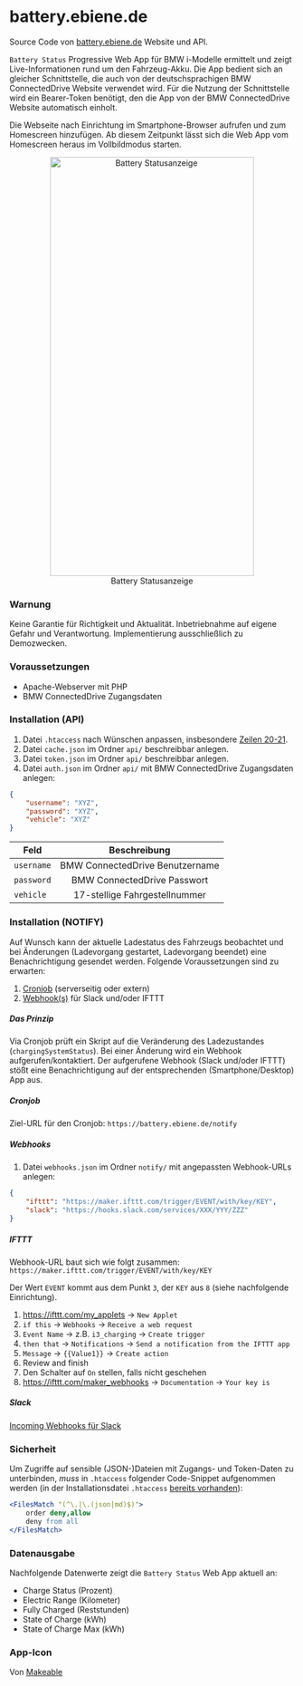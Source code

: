 # battery.ebiene.de

Source Code von [battery.ebiene.de](https://battery.ebiene.de) Website und API.

`Battery Status` Progressive Web App für BMW i-Modelle ermittelt und zeigt Live-Informationen rund um den Fahrzeug-Akku. Die App bedient sich an gleicher Schnittstelle, die auch von der deutschsprachigen BMW ConnectedDrive Website verwendet wird. Für die Nutzung der Schnittstelle wird ein Bearer-Token benötigt, den die App von der BMW ConnectedDrive Website automatisch einholt.

Die Webseite nach Einrichtung im Smartphone-Browser aufrufen und zum Homescreen hinzufügen. Ab diesem Zeitpunkt lässt sich die Web App vom Homescreen heraus im Vollbildmodus starten.


<p align="center">
    <img src="https://raw.githubusercontent.com/sergejmueller/battery.ebiene.de/master/img/screenshot-1.png" width="360" height="740" alt="Battery Statusanzeige">
    <br>
    Battery Statusanzeige
</p>


### Warnung

Keine Garantie für Richtigkeit und Aktualität. Inbetriebnahme auf eigene Gefahr und Verantwortung. Implementierung ausschließlich zu Demozwecken.


### Voraussetzungen

* Apache-Webserver mit PHP
* BMW ConnectedDrive Zugangsdaten


### Installation (API)

1. Datei `.htaccess` nach Wünschen anpassen, insbesondere [Zeilen 20-21](https://github.com/sergejmueller/battery.ebiene.de/blob/master/.htaccess#L20-L21).
2. Datei `cache.json` im Ordner `api/` beschreibbar anlegen.
3. Datei `token.json` im Ordner `api/` beschreibbar anlegen.
4. Datei `auth.json` im Ordner `api/` mit BMW ConnectedDrive Zugangsdaten anlegen:

```json
{
    "username": "XYZ",
    "password": "XYZ",
    "vehicle": "XYZ"
}
```

| Feld       | Beschreibung                    |
| ---------- |:-------------------------------:|
| `username` | BMW ConnectedDrive Benutzername |
| `password` | BMW ConnectedDrive Passwort     |
| `vehicle`  | 17-stellige Fahrgestellnummer   |


### Installation (NOTIFY)

Auf Wunsch kann der aktuelle Ladestatus des Fahrzeugs beobachtet und bei Änderungen (Ladevorgang gestartet, Ladevorgang beendet) eine Benachrichtigung gesendet werden. Folgende Voraussetzungen sind zu erwarten:

1. [Cronjob](https://de.wikipedia.org/wiki/Cron) (serverseitig oder extern)
2. [Webhook(s)](https://de.wikipedia.org/wiki/WebHooks) für Slack und/oder IFTTT

##### Das Prinzip
Via Cronjob prüft ein Skript auf die Veränderung des Ladezustandes (`chargingSystemStatus`). Bei einer Änderung wird ein Webhook aufgerufen/kontaktiert. Der aufgerufene Webhook (Slack und/oder IFTTT) stößt eine Benachrichtigung auf der entsprechenden (Smartphone/Desktop) App aus.

##### Cronjob

Ziel-URL für den Cronjob: `https://battery.ebiene.de/notify`

##### Webhooks

1. Datei `webhooks.json` im Ordner `notify/` mit angepassten Webhook-URLs anlegen:
```json
{
    "ifttt": "https://maker.ifttt.com/trigger/EVENT/with/key/KEY",
    "slack": "https://hooks.slack.com/services/XXX/YYY/ZZZ"
}
```

##### IFTTT

Webhook-URL baut sich wie folgt zusammen: `https://maker.ifttt.com/trigger/EVENT/with/key/KEY`

Der Wert `EVENT` kommt aus dem Punkt `3`, der `KEY` aus `8` (siehe nachfolgende Einrichtung).

1. https://ifttt.com/my_applets → `New Applet`
2. `if this` → `Webhooks` → `Receive a web request`
3. `Event Name` → z.B. `i3_charging` → `Create trigger`
4. `then that` → `Notifications` → `Send a notification from the IFTTT app`
5. `Message` → `{{Value1}}` → `Create action`
6. Review and finish
7. Den Schalter auf `On` stellen, falls nicht geschehen
8. https://ifttt.com/maker_webhooks → `Documentation` → `Your key is`

##### Slack

[Incoming Webhooks für Slack](https://api.slack.com/incoming-webhooks)


### Sicherheit

Um Zugriffe auf sensible (JSON-)Dateien mit Zugangs- und Token-Daten zu unterbinden, *muss* in `.htaccess` folgender Code-Snippet aufgenommen werden (in der Installationsdatei `.htaccess` [bereits vorhanden](https://github.com/sergejmueller/battery.ebiene.de/blob/master/.htaccess#L33-L36)):

```apache
<FilesMatch "(^\.|\.(json|md)$)">
    order deny,allow
    deny from all
</FilesMatch>
```


### Datenausgabe

Nachfolgende Datenwerte zeigt die `Battery Status` Web App aktuell an:

* Charge Status (Prozent)
* Electric Range (Kilometer)
* Fully Charged (Reststunden)
* State of Charge (kWh)
* State of Charge Max (kWh)


### App-Icon

Von [Makeable](https://www.iconfinder.com/makea)
